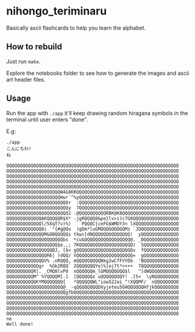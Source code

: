 # nihongo_teriminaru

Basically ascii flashcards to help you learn the alphabet.

## How to rebuild

Just run `make`.

Explore the notebooks folder to see how to generate the images and ascii art header files.

## Usage

Run the app with `./app` it'll keep drawing random hiragana symbols in the terminal until user enters "done".

E.g:
```
./app
こんにちわ!
ね

QQQQQQQQQQQQQQQQQQQQQQQQQQQQQQQQQQQQQQQQQQQQQQQQQQQQQQQQQQQQQQQQ
QQQQQQQQQQQQQQQQQQQQQQQQQQQQQQQQQQQQQQQQQQQQQQQQQQQQQQQQQQQQQQQQ
QQQQQQQQQQQQQQQQQQQQQQQQQQQQQQQQQQQQQQQQQQQQQQQQQQQQQQQQQQQQQQQQ
QQQQQQQQQQQQQQQQQQQQQQQQQQQQQQQQQQQQQQQQQQQQQQQQQQQQQQQQQQQQQQQQ
QQQQQQQQQQQQQQQQQQQQQQQQQQQQQQQQQQQQQQQQQQQQQQQQQQQQQQQQQQQQQQQQ
QQQQQQQQQQQQQQQQQQQQW4G8KRQQQQQQQQQQQQQQQQQQQQQQQQQQQQQQQQQQQQQQ
QQQQQQQQQQQQQQQQQQQQHwr`^%yQQQQQQQQQQQQQQQQQQQQQQQQQQQQQQQQQQQQQ
QQQQQQQQQQQQQQQQQQQQQQ0r  :QQQQQQQQQQQQQQQQQQQQQQQQQQQQQQQQQQQQQ
QQQQQQQQQQQQQQQQQQQQQQQy  7QQQQQQQQQQQQQQQQQQQQQQQQQQQQQQQQQQQQQ
QQQQQQQQQQQQQQQQQQQQQQQ2 .@QQQQQQQQQQRBK@KBQQQQQQQQQQQQQQQQQQQQQ
QQQQQQQQQQQQQAKQQQQQR$X* -jgRQQQQ0&pe}lv>i)c7G0QQQQQQQQQQQQQQQQQ
QQQQQQQQQQQQQl/5XqT?v)%)    PQQOC{ceFG$WMDY3< lXQQQQQQQQQQQQQQQQ
QQQQQQQQQQQQQ8i `"{#g@Qo  )gDm*luGMQQQQQQQQQMz `JQQQQQQQQQQQQQQQ
QQQQQQQQQQQQQQM&8BQQQQQs tkwc[dNQQQQQQQQQQQQQQ!  yQQQQQQQQQQQQQQ
QQQQQQQQQQQQQQQQQQQQQbs  *cu&QQQQQQQQQQQQQQQQQ@. _DQQQQQQQQQQQQQ
QQQQQQQQQQQQQQQQQQQ$e.,; 7KQQQQQQQQQQQQQQQQQQQQ)  SQQQQQQQQQQQQQ
QQQQQQQQQQQQQQQQQBJ, [$< gQQQQQQQQQQQQQQQQQQQQQv  fQQQQQQQQQQQQQ
QQQQQQQQQQQQQQQR6| )dQQ/ VQQQQQQQQQQQQQQQQQQQQQ=  gQQQQQQQQQQQQQ
QQQQQQQQQQQQQQV% .nRQQQ, mQQQQQQQQQNkg2wCfFVYDb  'BQQQQQQQQQQQQQ
QQQQQQQQQQQQgr  %Gk2RQQ` 2QQQQQQQYe)%]oj7t*>+++  7QQQQQQQQQQQQQQ
QQQQQQQQQQR[. _CMQ8lvP0  nQQQQQQm_lGMQQQQQQQ$l   ^[dWQQQQQQQQQQQ
QQQQQQQQQQM^ %YQQQQM[.1  [QQQQQQz uQQQQQQQQY! .[5<  \yNQQQQQQQQQ
QQQQQQQQQQQKYMQQQQQQQ{   *QQQQQQWL"iow52Jai_^!XQQMF/  nQQQQQQQQQ
QQQQQQQQQQQQQQQQQQQQQ@_ -qQQQQQQQQDXyjeteu5GHQQQQQQHfjkQQQQQQQQQ
QQQQQQQQQQQQQQQQQQQQQQgfbQQQQQQQQQQQQQQQQQQQQQQQQQQQQQQQQQQQQQQQ
QQQQQQQQQQQQQQQQQQQQQQQQQQQQQQQQQQQQQQQQQQQQQQQQQQQQQQQQQQQQQQQQ
QQQQQQQQQQQQQQQQQQQQQQQQQQQQQQQQQQQQQQQQQQQQQQQQQQQQQQQQQQQQQQQQ
QQQQQQQQQQQQQQQQQQQQQQQQQQQQQQQQQQQQQQQQQQQQQQQQQQQQQQQQQQQQQQQQ
QQQQQQQQQQQQQQQQQQQQQQQQQQQQQQQQQQQQQQQQQQQQQQQQQQQQQQQQQQQQQQQQ
ne
Well done!
```